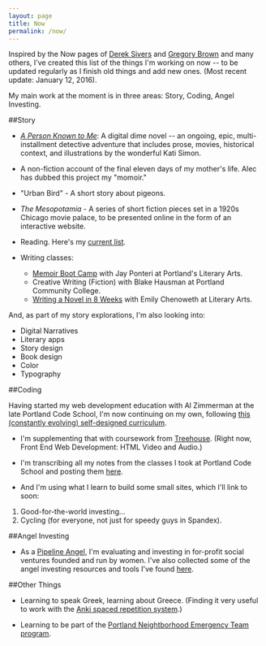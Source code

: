 ```yaml
---
layout: page
title: Now
permalink: /now/
---
```

Inspired by the Now pages of [Derek Sivers](https://sivers.org/nowff) and [Gregory Brown](http://practicingdeveloper.com/now/) and many others, I've created this list of the things I'm working on now -- to be updated regularly as I finish old things and add new ones.  (Most recent update: January 12, 2016).

My main work at the moment is in three areas: Story, Coding, Angel Investing.

##Story

* [*A Person Known to Me*](http://www.apersonknowntome.com): A digital dime novel -- an ongoing, epic, multi-installment detective adventure that includes prose, movies, historical context, and illustrations by the wonderful Kati Simon.

* A non-fiction account of the final eleven days of my mother's life. Alec has dubbed this project my "momoir."

* "Urban Bird" - A short story about pigeons.

* *The Mesopotamia* - A series of short fiction pieces set in a 1920s Chicago movie palace, to be presented online in the form of an interactive website.

* Reading. Here's my <a href="../books/">current list</a>.

* Writing classes:
  * [Memoir Boot Camp](http://www.literary-arts.org/product/winter-2016-memoir-boot-camp/) with Jay Ponteri at Portland's Literary Arts.
  * Creative Writing (Fiction) with Blake Hausman at Portland Community College.
  * [Writing a Novel in 8 Weeks](http://www.literary-arts.org/product/winter-2016-writing-a-novel-in-8-weeks/) with Emily Chenoweth at Literary Arts.

And, as part of my story explorations, I'm also looking into:

* Digital Narratives
* Literary apps
* Story design
* Book design
* Color
* Typography
    
##Coding
    
Having started my web development education with Al Zimmerman at the late Portland Code School, I'm now continuing on my own, following <a href="../codingCurriculum/">this (constantly evolving) self-designed curriculum</a>.

* I'm supplementing that with coursework from [Treehouse](https://teamtreehouse.com/). (Right now, Front End Web Development: HTML Video and Audio.)
    
* I'm transcribing all my notes from the classes I took at Portland Code School and posting them <a href="../pcsnotes/">here</a>.

* And I'm using what I learn to build some small sites, which I'll link to soon:

1. Good-for-the-world investing...
2. Cycling (for everyone, not just for speedy guys in Spandex).


##Angel Investing
    
* As a [Pipeline Angel](http://pipelineangels.com/), I'm evaluating and investing in for-profit social ventures founded and run by women.  I've also collected some of the angel investing resources and tools I've found [here](http://stephanieargy.github.io/AngelInvesting/).


##Other Things

* Learning to speak Greek, learning about Greece. (Finding it very useful to work with the [Anki spaced repetition system](http://ankisrs.net/).)

* Learning to be part of the [Portland Neightborhood Emergency Team program](https://www.portlandoregon.gov/pbem/31667?).



